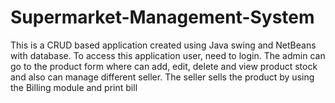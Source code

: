 # Supermarket-Management-System
This is a CRUD based application created using Java swing and NetBeans with database. To access this application user, need to login. The admin can go to the product form where can add, edit, delete and view product stock and also can manage different seller. The seller sells the product by using the Billing module and print bill

